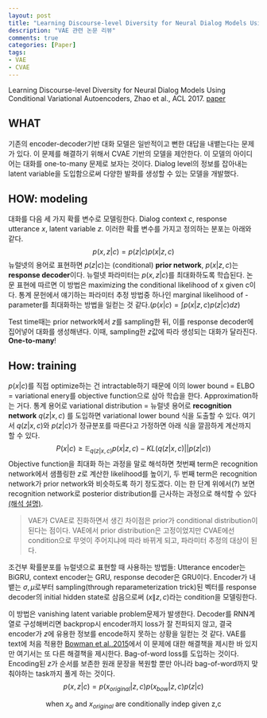 ```yaml
---
layout: post
title: "Learning Discourse-level Diversity for Neural Dialog Models Using Conditional Variational Autoencoders"
description: "VAE 관련 논문 리뷰"
comments: true
categories: [Paper]
tags:
- VAE
- CVAE
---
```


Learning Discourse-level Diversity for Neural Dialog Models Using Conditional Variational Autoencoders, Zhao et al., ACL 2017. [paper](https://arxiv.org/abs/1703.10960) 



## WHAT

기존의 encoder-decoder기반 대화 모델은 일반적이고 뻔한 대답을 내뱉는다는 문제가 있다. 이 문제를 해결하기 위해서 CVAE 기반의 모델을 제안한다. 이 모델의 아이디어는 대화를 one-to-many 문제로 보자는 것이다. Dialog level의 정보를 잡아내는 latent variable을 도입함으로써 다양한 발화를 생성할 수 있는 모델을 개발했다. 



## HOW: modeling

대화를 다음 세 가지 확률 변수로 모델링한다. Dialog context $c$, response utterance $x$, latent variable $z$. 이러한 확률 변수를 가지고 정의하는 분포는 아래와 같다.
$$
p(x, z|c) = p(z|c)p(x|z,c)
$$
뉴럴넷의 용어로 표현하면 $p(z|c)$는 (conditional) **prior network**, $p(x|z,c)$는 **response decoder**이다. 뉴럴넷 파라미터는 $p(x,z|c)$를 최대화하도록 학습된다. 논문 표현에 따르면 이 방법은 maximizing the conditional likelihood of x given c이다. 통계 문헌에서 얘기하는 파라미터 추정 방법중 하나인 marginal likelihood of -parameter를 최대화하는 방법을 일컫는 것 같다.($p(x|c) = \int p(x|z,c)p(z|c)dz$)

Test time때는 prior network에서 $z$를 sampling한 뒤, 이를 response decoder에 집어넣어 대화를 생성해낸다. 이때, sampling한 $z$값에 따라 생성되는 대화가 달라진다. **One-to-many**!

## How: training

$p(x|c)$를 직접 optimize하는 건 intractable하기 때문에 이의 lower bound = ELBO = variational enery를 objective function으로 삼아 학습을 한다. Approximation하는 거다. 통계 용어로 variational distribution = 뉴럴넷 용어로 **recognition network** $q(z|x,c )$ 를 도입하면 variational lower bound 식을 도출할 수 있다. 여기서 $q(z|x,c)$와 $p(z|c)$가 정규분포를 따른다고 가정하면 아래 식을 깔끔하게 계산까지 할 수 있다.
$$
P(x|c) \geq \mathbb{E}_{q(z|x,c)}{p(x|z,c)} - KL(q(z|x,c) || p(z|c))
$$
Objective function을 최대화 하는 과정을 말로 해석하면 첫번째 term은 recognition network에서 샘플링한 $z$로 계산한 likelihood를 높이기, 두 번째 term은 recognition network가 prior network와 비슷하도록 하기 정도겠다. 이는 한 단계 위에서(?) 보면 recognition network로 posterior distribution를 근사하는 과정으로 해석할 수 있다[(해석 설명)](https://www.edwith.org/bayesiandeeplearning/lecture/25284/).  

> VAE가 CVAE로 진화하면서 생긴 차이점은 prior가 conditional distribution이 된다는 점이다. VAE에서 prior distribution은 고정이었지만 CVAE에선 condition으로 무엇이 주어지냐에 따라 바뀌게 되고, 파라미터 추정의 대상이 된다. 

조건부 확률분포를 뉴럴넷으로 표현할 때 사용하는 방법들: Utterance encoder는 BiGRU, context encoder는 GRU, response decoder은 GRU이다. Encoder가 내뱉는 $\sigma, \mu$로부터 sampling(through reparameterization trick)된 벡터를 response decoder의 initial hidden state로 삼음으로써 $(x\|z, c)$라는 condition을 모델링한다.

이 방법은 vanishing latent variable problem문제가 발생한다. Decoder를 RNN계열로 구성해버리면 backprop시 encoder까지 loss가 잘 전파되지 않고, 결국 encoder가 $z$에 유용한 정보를 encode하지 못하는 상황을 일컫는 것 같다.  VAE를 text에 처음 적용한 [Bowman et al.,2015](https://arxiv.org/pdf/1511.06349.pdf)에서 이 문제에 대한 해결책을 제시한 바 있지만 여기서는 또 다른 해결책을 제시한다. Bag-of-word loss를 도입하는 것이다. Encoding된 $z$가 순서를 보존한 원래 문장을 복원할 뿐만 아니라 bag-of-word까지 맞춰야하는 task까지 풀게 하는 것이다.
$$
p(x,z|c) = p(x_{original}|z,c)p(x_{bow}|z,c)p(z|c)
$$

$$
\text{when } x_o \text{ and } x_{original} \text{ are conditionally indep given z,c}
$$

